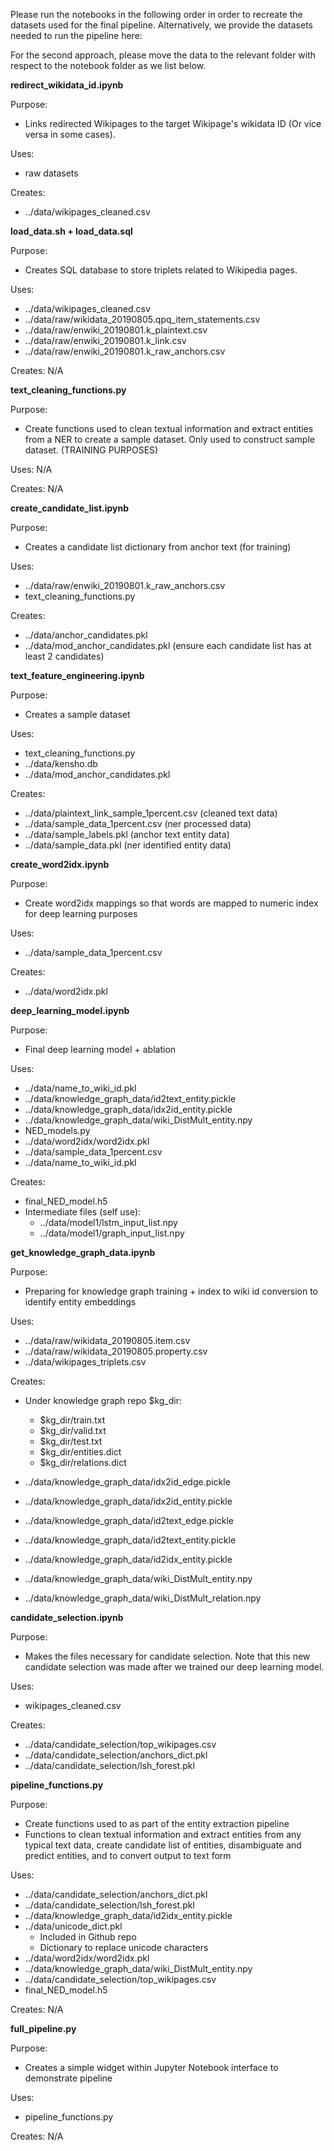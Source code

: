 Please run the notebooks in the following order in order to recreate the datasets used for the final pipeline. Alternatively, we provide the datasets needed to run the pipeline here: 

For the second approach, please move the data to the relevant folder with respect to the notebook folder as we list below.

**redirect_wikidata_id.ipynb**

Purpose:
* Links redirected Wikipages to the target Wikipage's wikidata ID (Or vice versa in some cases).

Uses:
*  raw datasets

Creates: 
* ../data/wikipages_cleaned.csv

**load_data.sh + load_data.sql**

Purpose:
* Creates SQL database to store triplets related to Wikipedia pages. 

Uses:
*  ../data/wikipages_cleaned.csv
* ../data/raw/wikidata_20190805.qpq_item_statements.csv
* ../data/raw/enwiki_20190801.k_plaintext.csv
* ../data/raw/enwiki_20190801.k_link.csv
* ../data/raw/enwiki_20190801.k_raw_anchors.csv

Creates: N/A

**text_cleaning_functions.py**

Purpose: 
* Create functions used to clean textual information and extract entities from a NER to create a sample dataset. Only used to construct sample dataset. (TRAINING PURPOSES)

Uses: N/A

Creates: N/A

**create_candidate_list.ipynb**

Purpose: 
* Creates a candidate list dictionary from anchor text (for training)

Uses:
* ../data/raw/enwiki_20190801.k_raw_anchors.csv
* text_cleaning_functions.py

Creates:
* ../data/anchor_candidates.pkl
* ../data/mod_anchor_candidates.pkl (ensure each candidate list has at least 2 candidates)

**text_feature_engineering.ipynb**

Purpose: 
* Creates a sample dataset

Uses:
* text_cleaning_functions.py
* ../data/kensho.db
* ../data/mod_anchor_candidates.pkl

Creates:
* ../data/plaintext_link_sample_1percent.csv (cleaned text data)
* ../data/sample_data_1percent.csv (ner processed data)
* ../data/sample_labels.pkl (anchor text entity data)
* ../data/sample_data.pkl (ner identified entity data)

**create_word2idx.ipynb**

Purpose: 
* Create word2idx mappings so that words are mapped to numeric index for deep learning purposes

Uses: 
* ../data/sample_data_1percent.csv

Creates: 
* ../data/word2idx.pkl

**deep_learning_model.ipynb**

Purpose: 
* Final deep learning model + ablation

Uses:
* ../data/name_to_wiki_id.pkl
* ../data/knowledge_graph_data/id2text_entity.pickle
* ../data/knowledge_graph_data/idx2id_entity.pickle
* ../data/knowledge_graph_data/wiki_DistMult_entity.npy
* NED_models.py
* ../data/word2idx/word2idx.pkl
* ../data/sample_data_1percent.csv
* ../data/name_to_wiki_id.pkl

Creates:
* final_NED_model.h5
* Intermediate files (self use):
    * ../data/model1/lstm_input_list.npy
    * ../data/model1/graph_input_list.npy

**get_knowledge_graph_data.ipynb**

Purpose: 
* Preparing for knowledge graph training + index to wiki id conversion to identify entity embeddings

Uses:
* ../data/raw/wikidata_20190805.item.csv
* ../data/raw/wikidata_20190805.property.csv
* ../data/wikipages_triplets.csv

Creates:
* Under knowledge graph repo $kg_dir:
    * $kg_dir/train.txt
    * $kg_dir/valid.txt
    * $kg_dir/test.txt
    * $kg_dir/entities.dict
    * $kg_dir/relations.dict

* ../data/knowledge_graph_data/idx2id_edge.pickle
* ../data/knowledge_graph_data/idx2id_entity.pickle
* ../data/knowledge_graph_data/id2text_edge.pickle
* ../data/knowledge_graph_data/id2text_entity.pickle
* ../data/knowledge_graph_data/id2idx_entity.pickle
* ../data/knowledge_graph_data/wiki_DistMult_entity.npy
* ../data/knowledge_graph_data/wiki_DistMult_relation.npy

**candidate_selection.ipynb**

Purpose: 
* Makes the files necessary for candidate selection. Note that this new candidate selection was made after we trained our deep learning model. 

Uses: 
* wikipages_cleaned.csv

Creates: 
* ../data/candidate_selection/top_wikipages.csv
* ../data/candidate_selection/anchors_dict.pkl
* ../data/candidate_selection/lsh_forest.pkl

**pipeline_functions.py**

Purpose: 
* Create functions used to as part of the entity extraction pipeline
* Functions to clean textual information and extract entities from any typical text data, create candidate list of entities, disambiguate and predict entities, and to convert output to text form

Uses: 
* ../data/candidate_selection/anchors_dict.pkl
* ../data/candidate_selection/lsh_forest.pkl
* ../data/knowledge_graph_data/id2idx_entity.pickle
* ../data/unicode_dict.pkl 
    * Included in Github repo
    * Dictionary to replace unicode characters
* ../data/word2idx/word2idx.pkl
* ../data/knowledge_graph_data/wiki_DistMult_entity.npy
* ../data/candidate_selection/top_wikipages.csv
* final_NED_model.h5

Creates: N/A

**full_pipeline.py**

Purpose: 
* Creates a simple widget within Jupyter Notebook interface to demonstrate pipeline

Uses: 
* pipeline_functions.py

Creates: N/A

